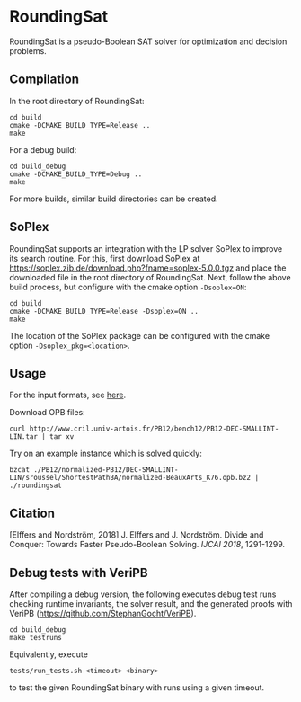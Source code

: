 # RoundingSat

RoundingSat is a pseudo-Boolean SAT solver for optimization and decision problems.

## Compilation

In the root directory of RoundingSat:

    cd build
    cmake -DCMAKE_BUILD_TYPE=Release ..
    make

For a debug build:

    cd build_debug
    cmake -DCMAKE_BUILD_TYPE=Debug ..
    make

For more builds, similar build directories can be created.

## SoPlex

RoundingSat supports an integration with the LP solver SoPlex to improve its search routine.
For this, first download SoPlex at https://soplex.zib.de/download.php?fname=soplex-5.0.0.tgz and place the downloaded file in the root directory of RoundingSat.
Next, follow the above build process, but configure with the cmake option `-Dsoplex=ON`:

    cd build
    cmake -DCMAKE_BUILD_TYPE=Release -Dsoplex=ON ..
    make

The location of the SoPlex package can be configured with the cmake option `-Dsoplex_pkg=<location>`.

## Usage

For the input formats, see [here](InputFormats.md).

Download OPB files:

    curl http://www.cril.univ-artois.fr/PB12/bench12/PB12-DEC-SMALLINT-LIN.tar | tar xv

Try on an example instance which is solved quickly:

    bzcat ./PB12/normalized-PB12/DEC-SMALLINT-LIN/sroussel/ShortestPathBA/normalized-BeauxArts_K76.opb.bz2 | ./roundingsat

## Citation

[Elffers and Nordström, 2018] J. Elffers and J. Nordström. Divide and Conquer: Towards Faster Pseudo-Boolean Solving. *IJCAI 2018*, 1291-1299.

## Debug tests with VeriPB

After compiling a debug version, the following executes debug test runs checking runtime invariants, the solver result, and the generated proofs with VeriPB (https://github.com/StephanGocht/VeriPB).

    cd build_debug
    make testruns

Equivalently, execute

    tests/run_tests.sh <timeout> <binary>

to test the given RoundingSat binary with runs using a given timeout.
